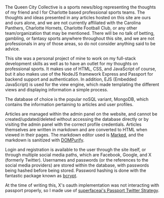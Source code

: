 The Queen City Collective is a sports news/blog representing the thoughts of my friend and I for Charlotte based professional sports teams. The thoughts and ideas presented in any articles hosted on this site are ours and ours alone, and we are not currently affiliated with the Carolina Panthers, Charlotte Hornets, Charlotte Football Club, or any other team/organization that may be mentioned. There will be no talk of betting, gambling, or fantasy sports anywhere throughout this site, and we are not professionals in any of those areas, so do not consider anything said to be advice.

This site was a personal project of mine to work on my full-stack development skills as well as to have an outlet for my thoughts on professional sports. It makes use of HTML, CSS, and JavaScript of course, but it also makes use of the NodeJS framework Express and Passport for backend support and authentication. In addition, EJS (Embedded JavaScript) is used for the view engine, which made templating the different views and displaying information a simple process.

The database of choice is the popular noSQL variant, MongoDB, which contains the information pertaining to articles and user profiles. 

Articles are managed within the admin panel on the website, and cannot be created/updated/deleted without accessing the database directly or by visiting the admin panel with the correct profile credentials. Articles themselves are written in markdown and are converted to HTML when viewed in their pages. The markdown editor used is [Marked](https://github.com/markedjs/marked), and the markdown is sanitized with [DOMPurify](https://github.com/cure53/DOMPurify).

Login and registration is available to the user through the site itself, or through multiple social media paths, which are Facebook, Google, and X (formerly Twitter). Usernames and passwords (or the references to the social media providers) are stored within the database, with passwords being hashed before being stored. Password hashing is done with the fantastic package known as [bcrypt](https://www.npmjs.com/package/bcrypt).

At the time of writing this, X's oauth implementation was not interacting with passport properly, so I made use of [superfaceai's Passport Twitter Strategy](https://github.com/superfaceai/passport-twitter-oauth2).